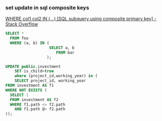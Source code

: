 ###  set update in sql composite keys


[WHERE col1,col2 IN (...) \[SQL subquery using composite primary key\] - Stack Overflow](https://stackoverflow.com/questions/4622453/where-col1-col2-in-sql-subquery-using-composite-primary-key "WHERE col1,col2 IN (...) [SQL subquery using composite primary key] - Stack Overflow")


 

```sql
SELECT * 
  FROM foo 
  WHERE (a, b) IN (
                   SELECT a, b 
                      FROM bar
                  );

UPDATE public.investment
	SET is_child=true 
	where (project_id,working_year) in (
	SELECT project_id, working_year
FROM investment AS f1
WHERE NOT EXISTS (
  SELECT 1
  FROM investment AS f2
  WHERE f1.path <> f2.path
    AND f1.path @> f2.path
));

```
